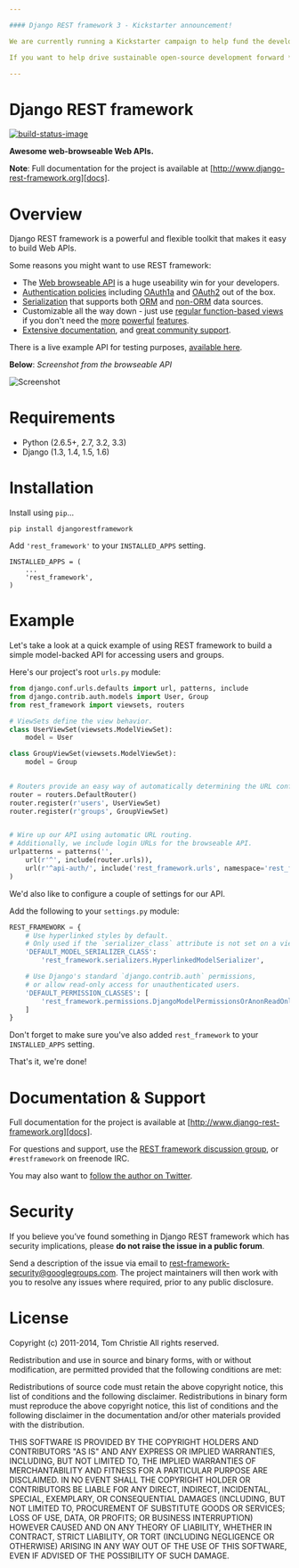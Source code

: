 ```yaml
---

#### Django REST framework 3 - Kickstarter announcement!

We are currently running a Kickstarter campaign to help fund the development of Django REST framework 3.

If you want to help drive sustainable open-source development forward **please consider funding [the Kickstarter project](https://www.kickstarter.com/projects/tomchristie/django-rest-framework-3).**

---
```


# Django REST framework

[![build-status-image]][travis]

**Awesome web-browseable Web APIs.**

**Note**: Full documentation for the project is available at [http://www.django-rest-framework.org][docs].

# Overview

Django REST framework is a powerful and flexible toolkit that makes it easy to build Web APIs.

Some reasons you might want to use REST framework:

* The [Web browseable API][sandbox] is a huge useability win for your developers.
* [Authentication policies][authentication] including [OAuth1a][oauth1-section] and [OAuth2][oauth2-section] out of the box.
* [Serialization][serializers] that supports both [ORM][modelserializer-section] and [non-ORM][serializer-section] data sources.
* Customizable all the way down - just use [regular function-based views][functionview-section] if you don't need the [more][generic-views] [powerful][viewsets] [features][routers].
* [Extensive documentation][index], and [great community support][group].

There is a live example API for testing purposes, [available here][sandbox].

**Below**: *Screenshot from the browseable API*

![Screenshot][image]

# Requirements

* Python (2.6.5+, 2.7, 3.2, 3.3)
* Django (1.3, 1.4, 1.5, 1.6)

# Installation

Install using `pip`...

    pip install djangorestframework

Add `'rest_framework'` to your `INSTALLED_APPS` setting.

    INSTALLED_APPS = (
        ...
        'rest_framework',        
    )

# Example

Let's take a look at a quick example of using REST framework to build a simple model-backed API for accessing users and groups.

Here's our project's root `urls.py` module:

```python
from django.conf.urls.defaults import url, patterns, include
from django.contrib.auth.models import User, Group
from rest_framework import viewsets, routers

# ViewSets define the view behavior.
class UserViewSet(viewsets.ModelViewSet):
    model = User

class GroupViewSet(viewsets.ModelViewSet):
    model = Group

    
# Routers provide an easy way of automatically determining the URL conf
router = routers.DefaultRouter()
router.register(r'users', UserViewSet)
router.register(r'groups', GroupViewSet)


# Wire up our API using automatic URL routing.
# Additionally, we include login URLs for the browseable API.
urlpatterns = patterns('',
    url(r'^', include(router.urls)),
    url(r'^api-auth/', include('rest_framework.urls', namespace='rest_framework'))
)
```

We'd also like to configure a couple of settings for our API.

Add the following to your `settings.py` module:

```python
REST_FRAMEWORK = {
    # Use hyperlinked styles by default.
    # Only used if the `serializer_class` attribute is not set on a view.
    'DEFAULT_MODEL_SERIALIZER_CLASS':
        'rest_framework.serializers.HyperlinkedModelSerializer',

    # Use Django's standard `django.contrib.auth` permissions,
    # or allow read-only access for unauthenticated users.
    'DEFAULT_PERMISSION_CLASSES': [
        'rest_framework.permissions.DjangoModelPermissionsOrAnonReadOnly'
    ]
}
```
Don't forget to make sure you've also added `rest_framework` to your `INSTALLED_APPS` setting.

That's it, we're done!

# Documentation & Support

Full documentation for the project is available at [http://www.django-rest-framework.org][docs].

For questions and support, use the [REST framework discussion group][group], or `#restframework` on freenode IRC.

You may also want to [follow the author on Twitter][twitter].

# Security

If you believe you’ve found something in Django REST framework which has security implications, please **do not raise the issue in a public forum**.

Send a description of the issue via email to [rest-framework-security@googlegroups.com][security-mail].  The project maintainers will then work with you to resolve any issues where required, prior to any public disclosure.

# License

Copyright (c) 2011-2014, Tom Christie
All rights reserved.

Redistribution and use in source and binary forms, with or without 
modification, are permitted provided that the following conditions are met:

Redistributions of source code must retain the above copyright notice, this 
list of conditions and the following disclaimer.
Redistributions in binary form must reproduce the above copyright notice, this 
list of conditions and the following disclaimer in the documentation and/or 
other materials provided with the distribution.

THIS SOFTWARE IS PROVIDED BY THE COPYRIGHT HOLDERS AND CONTRIBUTORS "AS IS" AND 
ANY EXPRESS OR IMPLIED WARRANTIES, INCLUDING, BUT NOT LIMITED TO, THE IMPLIED 
WARRANTIES OF MERCHANTABILITY AND FITNESS FOR A PARTICULAR PURPOSE ARE 
DISCLAIMED. IN NO EVENT SHALL THE COPYRIGHT HOLDER OR CONTRIBUTORS BE LIABLE 
FOR ANY DIRECT, INDIRECT, INCIDENTAL, SPECIAL, EXEMPLARY, OR CONSEQUENTIAL 
DAMAGES (INCLUDING, BUT NOT LIMITED TO, PROCUREMENT OF SUBSTITUTE GOODS OR 
SERVICES; LOSS OF USE, DATA, OR PROFITS; OR BUSINESS INTERRUPTION) HOWEVER 
CAUSED AND ON ANY THEORY OF LIABILITY, WHETHER IN CONTRACT, STRICT LIABILITY, 
OR TORT (INCLUDING NEGLIGENCE OR OTHERWISE) ARISING IN ANY WAY OUT OF THE USE 
OF THIS SOFTWARE, EVEN IF ADVISED OF THE POSSIBILITY OF SUCH DAMAGE.


[build-status-image]: https://secure.travis-ci.org/tomchristie/django-rest-framework.png?branch=master
[travis]: http://travis-ci.org/tomchristie/django-rest-framework?branch=master
[twitter]: https://twitter.com/_tomchristie
[group]: https://groups.google.com/forum/?fromgroups#!forum/django-rest-framework
[0.4]: https://github.com/tomchristie/django-rest-framework/tree/0.4.X
[sandbox]: http://restframework.herokuapp.com/

[index]: http://www.django-rest-framework.org/
[oauth1-section]: http://www.django-rest-framework.org/api-guide/authentication.html#oauthauthentication
[oauth2-section]: http://www.django-rest-framework.org/api-guide/authentication.html#oauth2authentication
[serializer-section]: http://www.django-rest-framework.org/api-guide/serializers.html#serializers
[modelserializer-section]: http://www.django-rest-framework.org/api-guide/serializers.html#modelserializer
[functionview-section]: http://www.django-rest-framework.org/api-guide/views.html#function-based-views
[generic-views]: http://www.django-rest-framework.org/api-guide/generic-views.html
[viewsets]: http://www.django-rest-framework.org/api-guide/viewsets.html
[routers]: http://www.django-rest-framework.org/api-guide/routers.html
[serializers]: http://www.django-rest-framework.org/api-guide/serializers.html
[authentication]: http://www.django-rest-framework.org/api-guide/authentication.html

[rest-framework-2-announcement]: http://www.django-rest-framework.org/topics/rest-framework-2-announcement.html
[2.1.0-notes]: https://groups.google.com/d/topic/django-rest-framework/Vv2M0CMY9bg/discussion
[image]: http://www.django-rest-framework.org/img/quickstart.png

[tox]: http://testrun.org/tox/latest/

[tehjones]: https://twitter.com/tehjones/status/294986071979196416
[wlonk]: https://twitter.com/wlonk/status/261689665952833536
[laserllama]: https://twitter.com/laserllama/status/328688333750407168

[docs]: http://www.django-rest-framework.org/
[urlobject]: https://github.com/zacharyvoase/urlobject
[markdown]: http://pypi.python.org/pypi/Markdown/
[pyyaml]: http://pypi.python.org/pypi/PyYAML
[defusedxml]: https://pypi.python.org/pypi/defusedxml
[django-filter]: http://pypi.python.org/pypi/django-filter
[security-mail]: mailto:rest-framework-security@googlegroups.com

